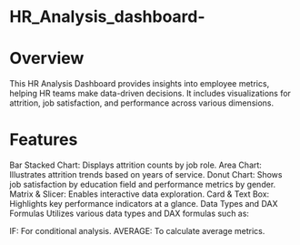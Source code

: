 # HR_Analysis_dashboard- 

# Overview
This HR Analysis Dashboard provides insights into employee metrics, helping HR teams make data-driven decisions. It includes visualizations for attrition, job satisfaction, and performance across various dimensions.

# Features
Bar Stacked Chart: Displays attrition counts by job role.
Area Chart: Illustrates attrition trends based on years of service.
Donut Chart: Shows job satisfaction by education field and performance metrics by gender.
Matrix & Slicer: Enables interactive data exploration.
Card & Text Box: Highlights key performance indicators at a glance.
Data Types and DAX Formulas
Utilizes various data types and DAX formulas such as:

IF: For conditional analysis.
AVERAGE: To calculate average metrics.
